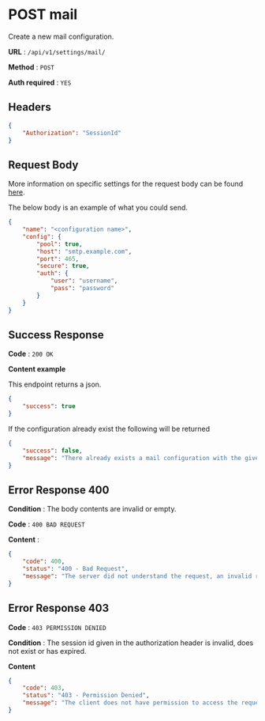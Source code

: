 # POST mail

Create a new mail configuration.

**URL** : `/api/v1/settings/mail/`

**Method** : `POST`

**Auth required** : `YES`

## Headers

```json
{
    "Authorization": "SessionId"
}
```

## Request Body

More information on specific settings for the request body can be found [here](https://nodemailer.com/smtp/).

The below body is an example of what you could send.

```json
{
    "name": "<configuration name>",
    "config": {
        "pool": true,
        "host": "smtp.example.com",
        "port": 465,
        "secure": true,
        "auth": {
            "user": "username",
            "pass": "password"
        }
    }
}
```

## Success Response

**Code** : `200 OK`

**Content example**

This endpoint returns a json.
```json
{
    "success": true
}
```

If the configuration already exist the following will be returned
```json
{
    "success": false,
    "message": "There already exists a mail configuration with the given name."
}
```

## Error Response 400

**Condition** : The body contents are invalid or empty.

**Code** : `400 BAD REQUEST`

**Content** :

```json
{
    "code": 400,
    "status": "400 - Bad Request",
    "message": "The server did not understand the request, an invalid request body or headers may have been given."
}
```

## Error Response 403

**Code** : `403 PERMISSION DENIED`

**Condition** : The session id given in the authorization header is invalid, does not exist or has expired.

**Content**

```json
{
    "code": 403,
    "status": "403 - Permission Denied",
    "message": "The client does not have permission to access the requested resource."
}
```
